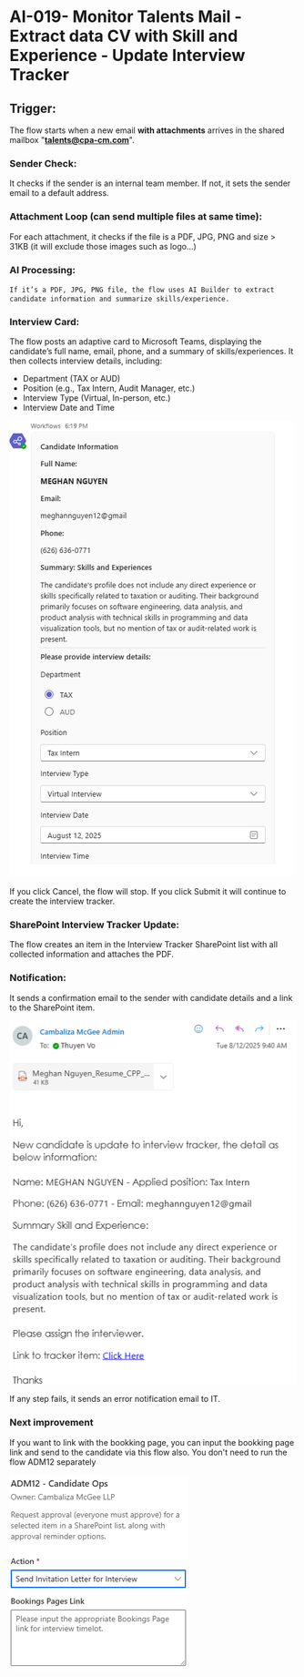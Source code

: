 # AI-019- Monitor Talents Mail - Extract data CV with Skill and Experience - Update Interview Tracker

## Trigger: 
The flow starts when a new email **with attachments** arrives in the shared mailbox "**talents@cpa-cm.com**".

### Sender Check: 
It checks if the sender is an internal team member. If not, it sets the sender email to a default address.

### Attachment Loop (can send multiple files at same time): 
For each attachment, it checks if the file is a PDF, JPG, PNG and size > 31KB (it will exclude those images such as logo...)
### AI Processing: 
    If it’s a PDF, JPG, PNG file, the flow uses AI Builder to extract candidate information and summarize skills/experience.
### Interview Card: 
The flow posts an adaptive card to Microsoft Teams, displaying the candidate’s full name, email, phone, and a summary of skills/experiences. 
It then collects interview details, including:
* Department (TAX or AUD)
* Position (e.g., Tax Intern, Audit Manager, etc.)
* Interview Type (Virtual, In-person, etc.)
* Interview Date and Time

![alt text](image.png)

If you click Cancel, the flow will stop. If you click Submit it will continue to create the interview tracker.

### SharePoint Interview Tracker Update: 
The flow creates an item in the Interview Tracker SharePoint list with all collected information and attaches the PDF.

### Notification: 
It sends a confirmation email to the sender with candidate details and a link to the SharePoint item. 

![alt text](image-1.png)

If any step fails, it sends an error notification email to IT.

### Next improvement
If you want to link with the bookking page, you can input the bookking page link and send to the candidate via this flow also. You don't need to run the flow ADM12 separately

![alt text](image-2.png)